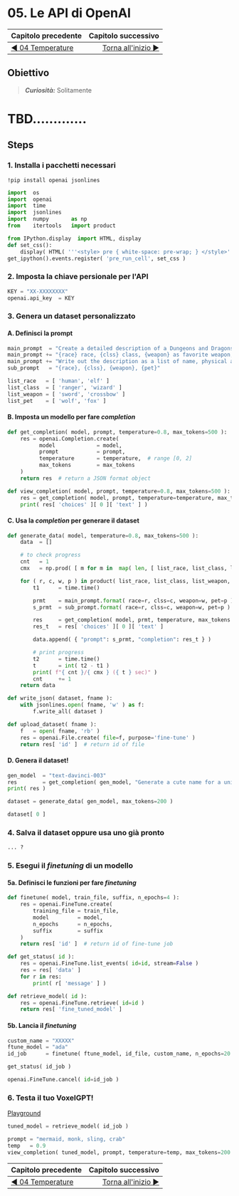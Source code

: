 # 05. Le API di OpenAI

| Capitolo precedente                                                                                                                                          | Capitolo successivo                                                                           |
| :--------------------------------------------------------------------------------------------------------------------------------------------------------------- | ---------------------------------------------------------------------------------------------------: |
| [◀︎ 04 Temperature](../04-temperature)  | [Torna all'inizio ▶︎](../..) |


## Obiettivo

> ***Curiosità:***
> Solitamente


# TBD.............



## Steps


### 1. Installa i pacchetti necessari

```
!pip install openai jsonlines
```

```py
import  os
import  openai
import  time
import  jsonlines
import  numpy       as np
from    itertools   import product
```

```py
from IPython.display  import HTML, display
def set_css():
    display( HTML( '''<style> pre { white-space: pre-wrap; } </style>''' ) )
get_ipython().events.register( 'pre_run_cell', set_css )
```

### 2. Imposta la chiave persionale per l'API

```py
KEY = "XX-XXXXXXXX"
openai.api_key  = KEY
```

### 3. Genera un dataset personalizzato

#### A. Definisci la prompt

```py
main_prompt  = "Create a detailed description of a Dungeons and Dragons character with "
main_prompt += "{race} race, {clss} class, {weapon} as favorite weapon, and {pet} as beloved pet. "
main_prompt += "Write out the description as a list of name, physical appearance, background, and personality in a maximum of 100 words:"
sub_prompt   = "{race}, {clss}, {weapon}, {pet}"
```

```py
list_race   = [ 'human', 'elf' ]
list_class  = [ 'ranger', 'wizard' ]
list_weapon = [ 'sword', 'crossbow' ]
list_pet    = [ 'wolf', 'fox' ]
```

#### B. Imposta un modello per fare *completion*

```py
def get_completion( model, prompt, temperature=0.8, max_tokens=500 ):
    res = openai.Completion.create(
          model             = model,
          prompt            = prompt,
          temperature       = temperature,  # range [0, 2]
          max_tokens        = max_tokens
    )
    return res  # return a JSON format object
```

```py
def view_completion( model, prompt, temperature=0.8, max_tokens=500 ):
    res = get_completion( model, prompt, temperature=temperature, max_tokens=max_tokens )
    print( res[ 'choices' ][ 0 ][ 'text' ] )
```

#### C. Usa la *completion* per generare il dataset

```py
def generate_data( model, temperature=0.8, max_tokens=500 ):
    data  = []

    # to check progress
    cnt   = 1
    cmx   = np.prod( [ m for m in  map( len, [ list_race, list_class, list_weapon, list_pet ] ) ] )

    for ( r, c, w, p ) in product( list_race, list_class, list_weapon, list_pet ):        
        t1      = time.time()

        prmt    = main_prompt.format( race=r, clss=c, weapon=w, pet=p )
        s_prmt  = sub_prompt.format( race=r, clss=c, weapon=w, pet=p )

        res     = get_completion( model, prmt, temperature, max_tokens )
        res_t   = res[ 'choices' ][ 0 ][ 'text' ]

        data.append( { "prompt": s_prmt, "completion": res_t } )

        # print progress
        t2      = time.time()
        t       = int( t2 - t1 )
        print( f"{ cnt }/{ cmx } ({ t } sec)" )
        cnt     += 1
    return data
```

```py
def write_json( dataset, fname ):
    with jsonlines.open( fname, 'w' ) as f:
        f.write_all( dataset )
```

```py
def upload_dataset( fname ):
    f   = open( fname, 'rb' )
    res = openai.File.create( file=f, purpose='fine-tune' )
    return res[ 'id' ]  # return id of file
```

#### D. Genera il dataset!

```py
gen_model  = "text-davinci-003"
res        = get_completion( gen_model, "Generate a cute name for a unicorn", temperature=1.3 )
print( res )
```

```py
dataset = generate_data( gen_model, max_tokens=200 )
```

```py
dataset[ 0 ]
```

### 4. Salva il dataset oppure usa uno già pronto

```py
... ?
```

### 5. Esegui il *finetuning* di un modello

#### 5a. Definisci le funzioni per fare *finetuning*

```py
def finetune( model, train_file, suffix, n_epochs=4 ):
    res = openai.FineTune.create(
        training_file = train_file,
        model         = model,
        n_epochs      = n_epochs,
        suffix        = suffix
    )
    return res[ 'id' ]  # return id of fine-tune job
```

```py
def get_status( id ):
    res = openai.FineTune.list_events( id=id, stream=False )
    res = res[ 'data' ]
    for r in res:
        print( r[ 'message' ] )
```

```py
def retrieve_model( id ):
    res = openai.FineTune.retrieve( id=id )
    return res[ 'fine_tuned_model' ]
```

#### 5b. Lancia il *finetuning*

```py
custom_name = "XXXXX"
ftune_model = "ada"
id_job      = finetune( ftune_model, id_file, custom_name, n_epochs=20 )

```

```py
get_status( id_job )
```

```py
openai.FineTune.cancel( id=id_job )
```

### 6. Testa il tuo VoxelGPT!

[Playground](https://platform.openai.com/playground)

```py
tuned_model = retrieve_model( id_job )
```

```py
prompt = "mermaid, monk, sling, crab"
temp   = 0.9
view_completion( tuned_model, prompt, temperature=temp, max_tokens=200 )
```

| Capitolo precedente                                                                                                                                          | Capitolo successivo                                                                           |
| :--------------------------------------------------------------------------------------------------------------------------------------------------------------- | ---------------------------------------------------------------------------------------------------: |
| [◀︎ 04 Temperature](../04-temperature)  | [Torna all'inizio ▶︎](../..) |